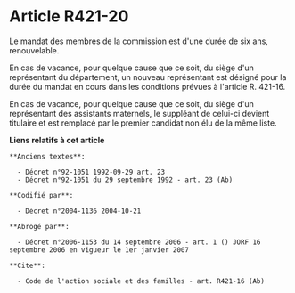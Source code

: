 # Article R421-20

Le mandat des membres de la commission est d'une durée de six ans, renouvelable.

En cas de vacance, pour quelque cause que ce soit, du siège d'un représentant du département, un nouveau représentant est
désigné pour la durée du mandat en cours dans les conditions prévues à l'article R. 421-16.

En cas de vacance, pour quelque cause que ce soit, du siège d'un représentant des assistants maternels, le suppléant de
celui-ci devient titulaire et est remplacé par le premier candidat non élu de la même liste.

**Liens relatifs à cet article**

	**Anciens textes**:

	  - Décret n°92-1051 1992-09-29 art. 23
	  - Décret n°92-1051 du 29 septembre 1992 - art. 23 (Ab)

	**Codifié par**:

	  - Décret n°2004-1136 2004-10-21

	**Abrogé par**:

	  - Décret n°2006-1153 du 14 septembre 2006 - art. 1 () JORF 16 septembre 2006 en vigueur le 1er janvier 2007

	**Cite**:

	  - Code de l'action sociale et des familles - art. R421-16 (Ab)

